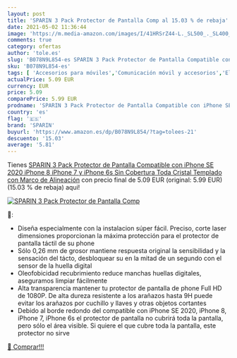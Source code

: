 ```yaml
---
layout: post
title: 'SPARIN 3 Pack Protector de Pantalla Comp al 15.03 % de rebaja'
date: 2021-05-02 11:36:44
image: 'https://m.media-amazon.com/images/I/41HRSrZ44-L._SL500_._SL400_.jpg'
comments: true
category: ofertas
author: 'tole.es'
slug: 'B078N9L854-es SPARIN 3 Pack Protector de Pantalla Compatible con iPhone...'
sku: 'B078N9L854-es'
tags: [ 'Accesorios para móviles','Comunicación móvil y accesorios','Electrónica','Mantenimiento, cuidado y reparaciones de teléfonos móviles','Protectores de pantalla para móviles','iphone','sparin', ]
actualPrice: 5.09 EUR
currency: EUR
price: 5.09
comparePrice: 5.99 EUR
prodname: 'SPARIN 3 Pack Protector de Pantalla Compatible con iPhone SE 2020  iPhone 8  iPhone 7 y iPhone 6s  Sin Cobertura Toda  Cristal Templado con Marco de Alineación'
country: 'es'
flag: '🇪🇸'
brand: 'SPARIN'
buyurl: 'https://www.amazon.es/dp/B078N9L854/?tag=tolees-21'
descuento: '15.03'
average: '5.81'
---
```


Tienes [SPARIN 3 Pack Protector de Pantalla Compatible con iPhone SE 2020  iPhone 8  iPhone 7 y iPhone 6s  Sin Cobertura Toda  Cristal Templado con Marco de Alineación](https://www.amazon.es/dp/B078N9L854/?tag=tolees-21) con precio final de  5.09 EUR (original: 5.99 EUR) (15.03 %  de rebaja) aqui!

[![SPARIN 3 Pack Protector de Pantalla Comp](https://m.media-amazon.com/images/I/41HRSrZ44-L._SL500_._SL400_.jpg)](https://www.amazon.es/dp/B078N9L854/?tag=tolees-21)

🔎:

- Diseña especialmente con la instalacion súper fácil. Preciso, corte laser dimensiones proporcionan la máxima protección para el protector de pantalla táctil de su phone
- Sólo 0,26 mm de grosor mantiene respuesta original la sensibilidad y la sensación del tácto, desbloquear su en la mitad de un segundo con el sensor de la huella digital
- Oleofobicidad recubrimiento reduce manchas huellas digitales, aseguramos limpiar fácilmente
- Alta transparencia mantener tu protector de pantalla de phone Full HD de 1080P. De alta dureza resistente a los arañazos hasta 9H puede evitar los arañazos por cuchillo y llaves y otras objetos cortantes
- Debido al borde redondo del compatible con iPhone SE 2020, iPhone 8, iPhone 7, iPhone 6s el protector de pantalla no cubrirá toda la pantalla, pero sólo el área visible. Si quiere el que cubre toda la pantalla, este protector no sirve

[🛒 Comprar!!!](https://www.amazon.es/dp/B078N9L854/?tag=tolees-21)
